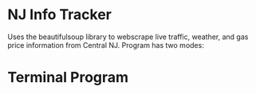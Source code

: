 # NJ Info Tracker
Uses the beautifulsoup library to webscrape live traffic, weather, and gas price information from Central NJ.
Program has two modes:


# Terminal Program

